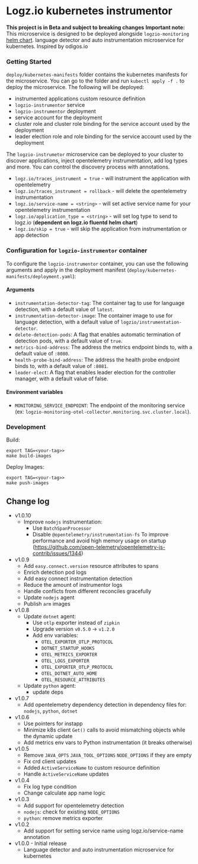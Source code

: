 # Logz.io kubernetes instrumentor
**This project is in Beta and subject to breaking changes**
**Important note:** This microservice is designed to be deployed alongside `logzio-monitoring` [helm chart](https://github.com/logzio/logzio-helm/tree/master/charts/logzio-monitoring).
language detector and auto instrumentation microservice for kubernetes.  Inspired by odigos.io

### Getting Started
`deploy/kubernetes-manifests` folder contains the kubernetes manifests for the microservice. You can go to the folder and run `kubectl apply -f .` to deploy the microservice.
The following will be deployed:
- instrumented applications custom resource definition
- `logzio-instrumentor` service
- `logzio-instrumentor` deployment
- service account for the deployment
- cluster role and cluster role binding for the service account used by the deployment
- leader election role and role binding for the service account used by the deployment

The `logzio-instrumetor` microservice can be deployed to your cluster to discover applications, inject opentelemetry instrumentation, add log types and more. You can control the discovery process with annotations.
- `logz.io/traces_instrument = true` - will instrument the application with opentelemetry
- `logz.io/traces_instrument = rollback` - will delete the opentelemetry instrumentation
- `logz.io/service-name = <string>` - will set active service name for your opentelemetry instrumentation
- `logz.io/application_type = <string>` - will set log type to send to logz.io (**dependent on logz.io fluentd helm chart**)
- `logz.io/skip = true` - will skip the application from instrumentation or app detection

### Configuration for `logzio-instrumentor` container
To configure the `logzio-instrumentor` container, you can use the following arguments and apply in the deployment manifest (`deploy/kubernetes-manifests/deployment.yaml`):
#### Arguments
- `instrumentation-detector-tag`: The container tag to use for language detection, with a default value of `latest`.
- `instrumentation-detector-image`: The container image to use for language detection, with a default value of `logzio/instrumentation-detector`.
- `delete-detection-pods`: A flag that enables automatic termination of detection pods, with a default value of `true`.
- `metrics-bind-address`: The address the metrics endpoint binds to, with a default value of `:8080`.
- `health-probe-bind-address`: The address the health probe endpoint binds to, with a default value of `:8081`.
- `leader-elect`: A flag that enables leader election for the controller manager, with a default value of false.
#### Environment variables
- `MONITORING_SERVICE_ENDPOINT`: The endpoint of the monitoring service (ex: `logzio-monitoring-otel-collector.monitoring.svc.cluster.local`).

### 
### Development
Build:
```
export TAG=<your-tag>>
make build-images
```
Deploy Images:
```
export TAG=<your-tag>>
make push-images
```

## Change log

* v1.0.10
  - Improve `nodejs` instrumentation:
    - Use `BatchSpanProcessor`
    - Disable `@opentelemetry/instrumentation-fs` To improve performance and avoid high memory usage on startup (https://github.com/open-telemetry/opentelemetry-js-contrib/issues/1344)
* v1.0.9
    - Add `easy.connect.version` resource attributes to spans
    - Enrich detection pod logs
    - Add easy connect instrumentation detection
    - Reduce the amount of instrumentor logs
    - Handle conflicts from different reconciles gracefully
    - Update `nodejs` agent
    - Publish `arm` images
* v1.0.8
    - Update `dotnet` agent:
      - Use `otlp` exporter instead of `zipkin`
      - Upgrade version `v0.5.0` -> `v1.2.0`
      - Add env variables:
        - `OTEL_EXPORTER_OTLP_PROTOCOL`
        - `DOTNET_STARTUP_HOOKS`
        - `OTEL_METRICS_EXPORTER`
        - `OTEL_LOGS_EXPORTER`
        - `OTEL_EXPORTER_OTLP_PROTOCOL`
        - `OTEL_DOTNET_AUTO_HOME`
        - `OTEL_RESOURCE_ATTRIBUTES`
    - Update `python` agent:
        - update deps
* v1.0.7
    - Add opentelemetry dependency detection in dependency files for: `nodejs`, `python`, `dotnet`  
* v1.0.6
    - Use pointers for instapp
    - Minimize k8s client `Get()` calls to avoid mismatching objects while the dynamic update
    - Add metrics env vars to Python instrumentation (it breaks otherwise)
* v1.0.5
    - Remove `JAVA_OPTS` `JAVA_TOOL_OPTIONS` `NODE_OPTIONS` if they are empty
    - Fix crd client updates
    - Added `ActiveServiceName` to custom resource definition
    - Handle `ActiveServiceName` updates
* v1.0.4
    - Fix log type condition
    - Change calculate app name logic
* v1.0.3
    - Add support for opentelemetry detection
    - `nodejs`: check for existing `NODE_OPTIONS`
    - `python`: remove metrics exporter
* v1.0.2
    - Add support for setting service name using logz.io/service-name annotation
* v1.0.0 - Initial release
    - Language detector and auto instrumentation microservice for kubernetes

